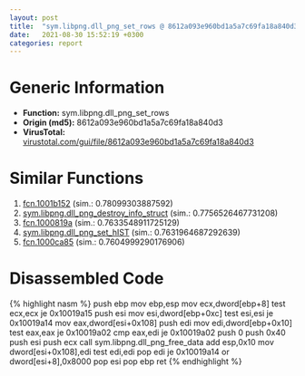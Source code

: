 ```yaml
---
layout: post
title:  "sym.libpng.dll_png_set_rows @ 8612a093e960bd1a5a7c69fa18a840d3"
date:   2021-08-30 15:52:19 +0300
categories: report
---
```


# Generic Information
- **Function:** sym.libpng.dll\_png\_set\_rows
- **Origin (md5):** 8612a093e960bd1a5a7c69fa18a840d3
- **VirusTotal:** [virustotal.com/gui/file/8612a093e960bd1a5a7c69fa18a840d3][virustotal_ref]



# Similar Functions

1. [fcn.1001b152][similar_1_ref] (sim.: 0.78099303887592)
2. [sym.libpng.dll\_png\_destroy\_info\_struct][similar_2_ref] (sim.: 0.7756526467731208)
3. [fcn.1000819a][similar_3_ref] (sim.: 0.7633548911725129)
4. [sym.libpng.dll\_png\_set\_hIST][similar_4_ref] (sim.: 0.7631964687292639)
5. [fcn.1000ca85][similar_5_ref] (sim.: 0.7604999290176906)


# Disassembled Code

{% highlight nasm %}
push ebp
mov ebp,esp
mov ecx,dword[ebp+8]
test ecx,ecx
je 0x10019a15
push esi
mov esi,dword[ebp+0xc]
test esi,esi
je 0x10019a14
mov eax,dword[esi+0x108]
push edi
mov edi,dword[ebp+0x10]
test eax,eax
je 0x10019a02
cmp eax,edi
je 0x10019a02
push 0
push 0x40
push esi
push ecx
call sym.libpng.dll_png_free_data
add esp,0x10
mov dword[esi+0x108],edi
test edi,edi
pop edi
je 0x10019a14
or dword[esi+8],0x8000
pop esi
pop ebp
ret 
{% endhighlight %}


[similar_1_ref]: /report/fcn.1001b152@e5d49e0823e602f2ee948ac39d32c1eb
[similar_2_ref]: /report/sym.libpng.dll_png_destroy_info_struct@8612a093e960bd1a5a7c69fa18a840d3
[similar_3_ref]: /report/fcn.1000819a@e5d49e0823e602f2ee948ac39d32c1eb
[similar_4_ref]: /report/sym.libpng.dll_png_set_hIST@8612a093e960bd1a5a7c69fa18a840d3
[similar_5_ref]: /report/fcn.1000ca85@e5d49e0823e602f2ee948ac39d32c1eb
[virustotal_ref]: https://www.virustotal.com/gui/file/8612a093e960bd1a5a7c69fa18a840d3